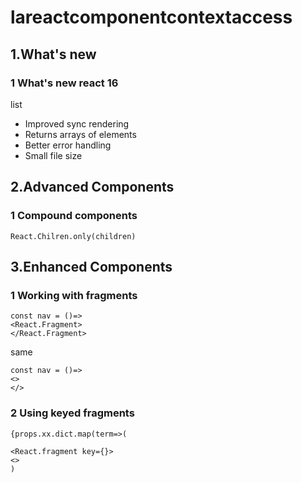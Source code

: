 # lareactcomponentcontextaccess
## 1.What's new
### 1 What's new react 16
list
- Improved sync rendering
- Returns arrays of elements
- Better error handling
- Small file size

## 2.Advanced Components
### 1 Compound components

```
React.Chilren.only(children)
```

## 3.Enhanced Components
### 1 Working with fragments
```
const nav = ()=>
<React.Fragment>
</React.Fragment>
```
same
```
const nav = ()=>
<>
</>
```
### 2 Using keyed fragments
```
{props.xx.dict.map(term=>(

<React.fragment key={}>
<>
)
```

